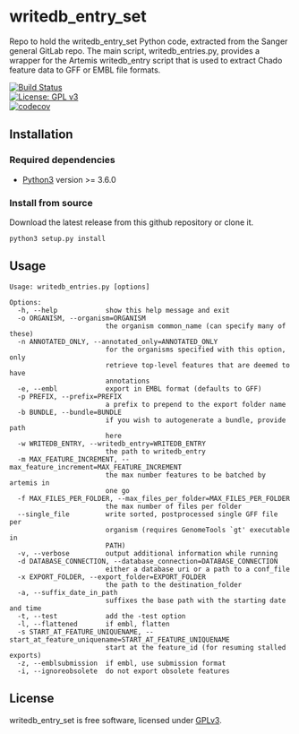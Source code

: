 # writedb_entry_set

Repo to hold the writedb_entry_set Python code, extracted from the Sanger general GitLab repo.
The main script, writedb_entries.py, provides a wrapper for the Artemis writedb_entry script that is used to extract 
Chado feature data to GFF or EMBL file formats.

[![Build Status](https://travis-ci.org/sanger-pathogens/writedb_entry_set.svg?branch=master)](https://travis-ci.org/sanger-pathogens/writedb_entry_set)   
[![License: GPL v3](https://img.shields.io/badge/License-GPL%20v3-brightgreen.svg)](https://github.com/sanger-pathogens/ariba/blob/master/LICENSE)   
[![codecov](https://codecov.io/gh/sanger-pathogens/writedb_entry_set/branch/master/graph/badge.svg)](https://codecov.io/gh/sanger-pathogens/writedb_entry_set)

## Installation

### Required dependencies
  * [Python3](https://www.python.org) version >= 3.6.0

### Install from source
Download the latest release from this github repository or clone it.
```
python3 setup.py install
```

## Usage
```
Usage: writedb_entries.py [options]

Options:
  -h, --help            show this help message and exit
  -o ORGANISM, --organism=ORGANISM
                        the organism common_name (can specify many of these)
  -n ANNOTATED_ONLY, --annotated_only=ANNOTATED_ONLY
                        for the organisms specified with this option, only
                        retrieve top-level features that are deemed to have
                        annotations
  -e, --embl            export in EMBL format (defaults to GFF)
  -p PREFIX, --prefix=PREFIX
                        a prefix to prepend to the export folder name
  -b BUNDLE, --bundle=BUNDLE
                        if you wish to autogenerate a bundle, provide path
                        here
  -w WRITEDB_ENTRY, --writedb_entry=WRITEDB_ENTRY
                        the path to writedb_entry
  -m MAX_FEATURE_INCREMENT, --max_feature_increment=MAX_FEATURE_INCREMENT
                        the max number features to be batched by artemis in
                        one go
  -f MAX_FILES_PER_FOLDER, --max_files_per_folder=MAX_FILES_PER_FOLDER
                        the max number of files per folder
  --single_file         write sorted, postprocessed single GFF file per
                        organism (requires GenomeTools `gt' executable in
                        PATH)
  -v, --verbose         output additional information while running
  -d DATABASE_CONNECTION, --database_connection=DATABASE_CONNECTION
                        either a database uri or a path to a conf_file
  -x EXPORT_FOLDER, --export_folder=EXPORT_FOLDER
                        the path to the destination_folder
  -a, --suffix_date_in_path
                        suffixes the base path with the starting date and time
  -t, --test            add the -test option
  -l, --flattened       if embl, flatten
  -s START_AT_FEATURE_UNIQUENAME, --start_at_feature_uniquename=START_AT_FEATURE_UNIQUENAME
                        start at the feature_id (for resuming stalled exports)
  -z, --emblsubmission  if embl, use submission format
  -i, --ignoreobsolete  do not export obsolete features
  ```
  
 ## License
writedb_entry_set is free software, licensed under [GPLv3](https://github.com/sanger-pathogens/writedb_entry_set/blob/master/LICENSE).
